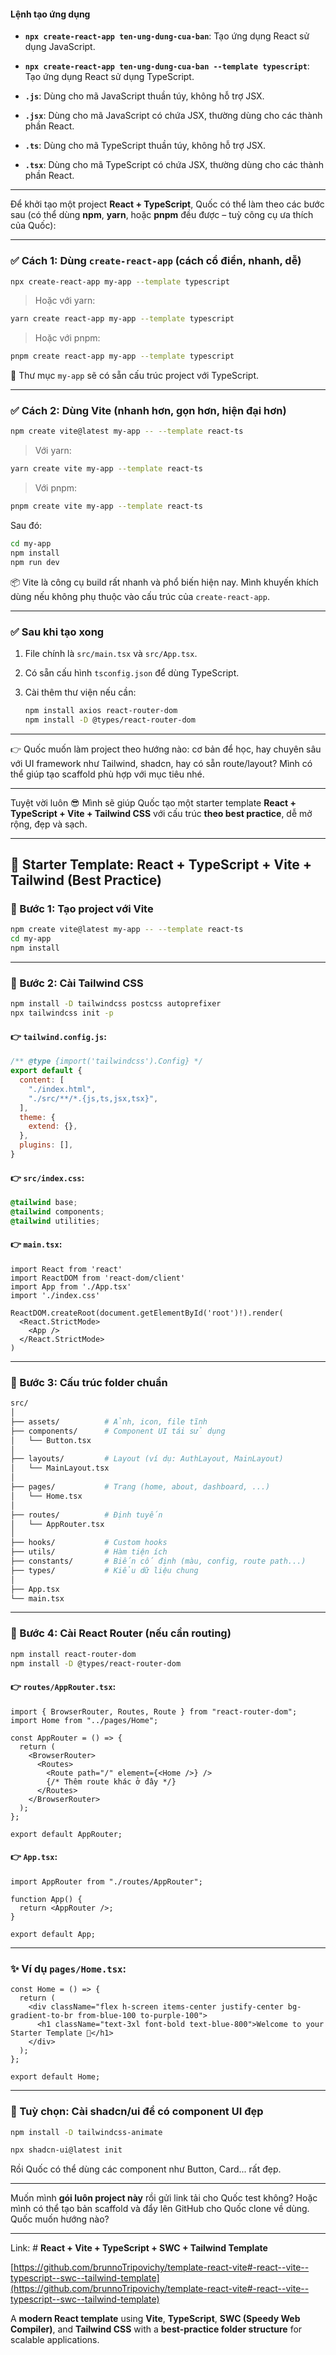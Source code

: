 #### Lệnh tạo ứng dụng

- **`npx create-react-app ten-ung-dung-cua-ban`**: Tạo ứng dụng React sử dụng JavaScript.
- **`npx create-react-app ten-ung-dung-cua-ban --template typescript`**: Tạo ứng dụng React sử dụng TypeScript.

- **`.js`**: Dùng cho mã JavaScript thuần túy, không hỗ trợ JSX.
- **`.jsx`**: Dùng cho mã JavaScript có chứa JSX, thường dùng cho các thành phần React.
- **`.ts`**: Dùng cho mã TypeScript thuần túy, không hỗ trợ JSX.
- **`.tsx`**: Dùng cho mã TypeScript có chứa JSX, thường dùng cho các thành phần React.


---
Để khởi tạo một project **React + TypeScript**, Quốc có thể làm theo các bước sau (có thể dùng **npm**, **yarn**, hoặc **pnpm** đều được – tuỳ công cụ ưa thích của Quốc):

---

### ✅ Cách 1: Dùng `create-react-app` (cách cổ điển, nhanh, dễ)

```bash
npx create-react-app my-app --template typescript
```

> Hoặc với yarn:

```bash
yarn create react-app my-app --template typescript
```

> Hoặc với pnpm:

```bash
pnpm create react-app my-app --template typescript
```

📁 Thư mục `my-app` sẽ có sẵn cấu trúc project với TypeScript.

---

### ✅ Cách 2: Dùng **Vite** (nhanh hơn, gọn hơn, hiện đại hơn)

```bash
npm create vite@latest my-app -- --template react-ts
```

> Với yarn:

```bash
yarn create vite my-app --template react-ts
```

> Với pnpm:

```bash
pnpm create vite my-app --template react-ts
```

Sau đó:

```bash
cd my-app
npm install
npm run dev
```

📦 Vite là công cụ build rất nhanh và phổ biến hiện nay. Mình khuyến khích dùng nếu không phụ thuộc vào cấu trúc của `create-react-app`.

---

### ✅ Sau khi tạo xong

1. File chính là `src/main.tsx` và `src/App.tsx`.
    
2. Có sẵn cấu hình `tsconfig.json` để dùng TypeScript.
    
3. Cài thêm thư viện nếu cần:
    
    ```bash
    npm install axios react-router-dom
    npm install -D @types/react-router-dom
    ```
    

---

👉 Quốc muốn làm project theo hướng nào: cơ bản để học, hay chuyên sâu với UI framework như Tailwind, shadcn, hay có sẵn route/layout? Mình có thể giúp tạo scaffold phù hợp với mục tiêu nhé.


---

Tuyệt vời luôn 😎 Mình sẽ giúp Quốc tạo một starter template **React + TypeScript + Vite + Tailwind CSS** với cấu trúc **theo best practice**, dễ mở rộng, đẹp và sạch.

---

## 🌟 Starter Template: React + TypeScript + Vite + Tailwind (Best Practice)

### 🔧 Bước 1: Tạo project với Vite

```bash
npm create vite@latest my-app -- --template react-ts
cd my-app
npm install
```

---

### 🎨 Bước 2: Cài Tailwind CSS

```bash
npm install -D tailwindcss postcss autoprefixer
npx tailwindcss init -p
```

#### 👉 `tailwind.config.js`:

```js
/** @type {import('tailwindcss').Config} */
export default {
  content: [
    "./index.html",
    "./src/**/*.{js,ts,jsx,tsx}",
  ],
  theme: {
    extend: {},
  },
  plugins: [],
}
```

#### 👉 `src/index.css`:

```css
@tailwind base;
@tailwind components;
@tailwind utilities;
```

#### 👉 `main.tsx`:

```tsx
import React from 'react'
import ReactDOM from 'react-dom/client'
import App from './App.tsx'
import './index.css'

ReactDOM.createRoot(document.getElementById('root')!).render(
  <React.StrictMode>
    <App />
  </React.StrictMode>
)
```

---

### 📁 Bước 3: Cấu trúc folder chuẩn

```bash
src/
│
├── assets/          # Ảnh, icon, file tĩnh
├── components/      # Component UI tái sử dụng
│   └── Button.tsx
│
├── layouts/         # Layout (ví dụ: AuthLayout, MainLayout)
│   └── MainLayout.tsx
│
├── pages/           # Trang (home, about, dashboard, ...)
│   └── Home.tsx
│
├── routes/          # Định tuyến
│   └── AppRouter.tsx
│
├── hooks/           # Custom hooks
├── utils/           # Hàm tiện ích
├── constants/       # Biến cố định (màu, config, route path...)
├── types/           # Kiểu dữ liệu chung
│
├── App.tsx
└── main.tsx
```

---

### 🔁 Bước 4: Cài React Router (nếu cần routing)

```bash
npm install react-router-dom
npm install -D @types/react-router-dom
```

#### 👉 `routes/AppRouter.tsx`:

```tsx
import { BrowserRouter, Routes, Route } from "react-router-dom";
import Home from "../pages/Home";

const AppRouter = () => {
  return (
    <BrowserRouter>
      <Routes>
        <Route path="/" element={<Home />} />
        {/* Thêm route khác ở đây */}
      </Routes>
    </BrowserRouter>
  );
};

export default AppRouter;
```

#### 👉 `App.tsx`:

```tsx
import AppRouter from "./routes/AppRouter";

function App() {
  return <AppRouter />;
}

export default App;
```

---

### ✨ Ví dụ `pages/Home.tsx`:

```tsx
const Home = () => {
  return (
    <div className="flex h-screen items-center justify-center bg-gradient-to-br from-blue-100 to-purple-100">
      <h1 className="text-3xl font-bold text-blue-800">Welcome to your Starter Template 🚀</h1>
    </div>
  );
};

export default Home;
```

---

### 💅 Tuỳ chọn: Cài shadcn/ui để có component UI đẹp

```bash
npm install -D tailwindcss-animate
```

```bash
npx shadcn-ui@latest init
```

Rồi Quốc có thể dùng các component như Button, Card... rất đẹp.

---

Muốn mình **gói luôn project này** rồi gửi link tải cho Quốc test không? Hoặc mình có thể tạo bản scaffold và đẩy lên GitHub cho Quốc clone về dùng. Quốc muốn hướng nào?

---
Link: # **React + Vite + TypeScript + SWC + Tailwind Template**

[https://github.com/brunnoTripovichy/template-react-vite#-react--vite--typescript--swc--tailwind-template](https://github.com/brunnoTripovichy/template-react-vite#-react--vite--typescript--swc--tailwind-template)

A **modern React template** using **Vite**, **TypeScript**, **SWC (Speedy Web Compiler)**, and **Tailwind CSS** with a **best-practice folder structure** for scalable applications.